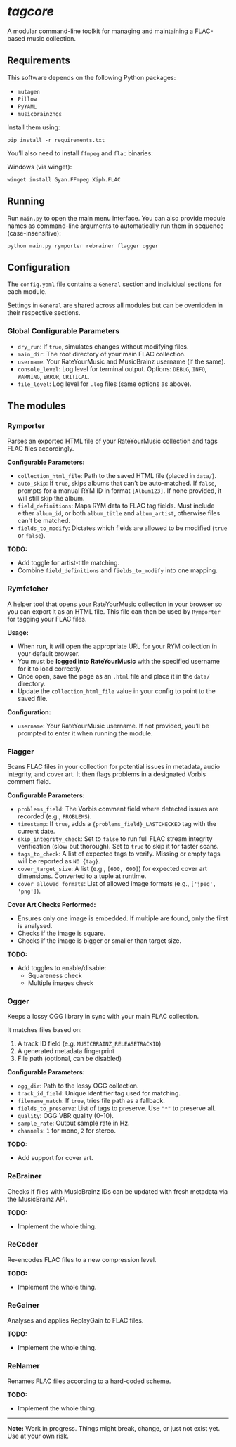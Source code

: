# ***tagcore***

A modular command-line toolkit for managing and maintaining a FLAC-based music collection.

## Requirements

This software depends on the following Python packages:

- `mutagen`
- `Pillow`
- `PyYAML`
- `musicbrainzngs`

Install them using:

    pip install -r requirements.txt

You’ll also need to install `ffmpeg` and `flac` binaries:

Windows (via winget):

    winget install Gyan.FFmpeg Xiph.FLAC

## Running

Run `main.py` to open the main menu interface. You can also provide module names as command-line arguments to automatically run them in sequence (case-insensitive):

    python main.py rymporter rebrainer flagger ogger

## Configuration

The `config.yaml` file contains a `General` section and individual sections for each module.

Settings in `General` are shared across all modules but can be overridden in their respective sections.

### Global Configurable Parameters

- `dry_run`: If `true`, simulates changes without modifying files.
- `main_dir`: The root directory of your main FLAC collection.
- `username`: Your RateYourMusic and MusicBrainz username (if the same).
- `console_level`: Log level for terminal output. Options: `DEBUG`, `INFO`, `WARNING`, `ERROR`, `CRITICAL`.
- `file_level`: Log level for `.log` files (same options as above).

## The modules

### Rymporter

Parses an exported HTML file of your RateYourMusic collection and tags FLAC files accordingly.

**Configurable Parameters:**

- `collection_html_file`: Path to the saved HTML file (placed in `data/`).
- `auto_skip`: If `true`, skips albums that can’t be auto-matched. If `false`, prompts for a manual RYM ID in format `[Album123]`. If none provided, it will still skip the album.
- `field_definitions`: Maps RYM data to FLAC tag fields. Must include either `album_id`, or both `album_title` and `album_artist`, otherwise files can't be matched.
- `fields_to_modify`: Dictates which fields are allowed to be modified (`true` or `false`).

**TODO:**

- Add toggle for artist-title matching.
- Combine `field_definitions` and `fields_to_modify` into one mapping.

### Rymfetcher

A helper tool that opens your RateYourMusic collection in your browser so you can export it as an HTML file. This file can then be used by `Rymporter` for tagging your FLAC files.

**Usage:**

- When run, it will open the appropriate URL for your RYM collection in your default browser.
- You must be **logged into RateYourMusic** with the specified username for it to load correctly.
- Once open, save the page as an `.html` file and place it in the `data/` directory.
- Update the `collection_html_file` value in your config to point to the saved file.

**Configuration:**

- `username`: Your RateYourMusic username. If not provided, you’ll be prompted to enter it when running the module.

### Flagger

Scans FLAC files in your collection for potential issues in metadata, audio integrity, and cover art. It then flags problems in a designated Vorbis comment field.

**Configurable Parameters:**

- `problems_field`: The Vorbis comment field where detected issues are recorded (e.g., `PROBLEMS`).
- `timestamp`: If `true`, adds a `{problems_field}_LASTCHECKED` tag with the current date.
- `skip_integrity_check`: Set to `false` to run full FLAC stream integrity verification (slow but thorough). Set to `true` to skip it for faster scans.
- `tags_to_check`: A list of expected tags to verify. Missing or empty tags will be reported as `NO {tag}`.
- `cover_target_size`: A list (e.g., `[600, 600]`) for expected cover art dimensions. Converted to a tuple at runtime.
- `cover_allowed_formats`: List of allowed image formats (e.g., `['jpeg', 'png']`).

**Cover Art Checks Performed:**

- Ensures only one image is embedded. If multiple are found, only the first is analysed.
- Checks if the image is square.
- Checks if the image is bigger or smaller than target size.

**TODO:**

- Add toggles to enable/disable:
  - Squareness check
  - Multiple images check

### Ogger

Keeps a lossy OGG library in sync with your main FLAC collection.

It matches files based on:

1. A track ID field (e.g. `MUSICBRAINZ_RELEASETRACKID`)
2. A generated metadata fingerprint
3. File path (optional, can be disabled)

**Configurable Parameters:**

- `ogg_dir`: Path to the lossy OGG collection.
- `track_id_field`: Unique identifier tag used for matching.
- `filename_match`: If `true`, tries file path as a fallback.
- `fields_to_preserve`: List of tags to preserve. Use `"*"` to preserve all.
- `quality`: OGG VBR quality (0–10).
- `sample_rate`: Output sample rate in Hz.
- `channels`: `1` for mono, `2` for stereo.

**TODO:**

- Add support for cover art.

### ReBrainer

Checks if files with MusicBrainz IDs can be updated with fresh metadata via the MusicBrainz API.

**TODO:**

- Implement the whole thing.

### ReCoder

Re-encodes FLAC files to a new compression level.

**TODO:**

- Implement the whole thing.

### ReGainer

Analyses and applies ReplayGain to FLAC files.

**TODO:**

- Implement the whole thing.

### ReNamer

Renames FLAC files according to a hard-coded scheme.

**TODO:**

- Implement the whole thing.

---

**Note:** Work in progress. Things might break, change, or just not exist yet. Use at your own risk.
